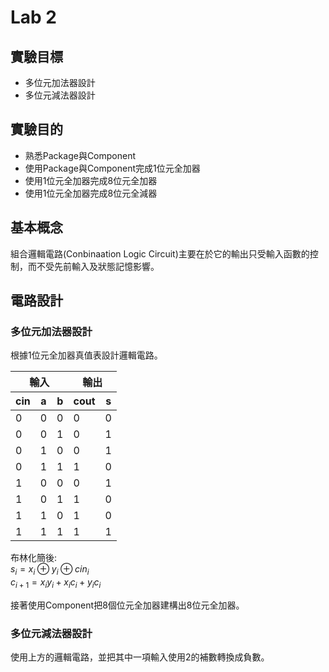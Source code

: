 # Lab 2

## 實驗目標
* 多位元加法器設計
* 多位元減法器設計

## 實驗目的
* 熟悉Package與Component
* 使用Package與Component完成1位元全加器
* 使用1位元全加器完成8位元全加器
* 使用1位元全加器完成8位元全減器

## 基本概念
組合邏輯電路(Conbinaation Logic Circuit)主要在於它的輸出只受輸入函數的控制，而不受先前輸入及狀態記憶影響。

## 電路設計

### 多位元加法器設計
根據1位元全加器真值表設計邏輯電路。

<table>
   <thead>
      <tr>
         <th colspan=3>輸入</th>
         <th colspan=2>輸出</th>
      </tr>
      <tr>
         <th>cin</th>
         <th>a</th>
         <th>b</th>
         <th>cout</th>
         <th>s</th>
      </tr>
   </thead>
   <tbody>
      <tr>
         <td>0</td>
         <td>0</td>
         <td>0</td>
         <td>0</td>
         <td>0</td>
      </tr>
      <tr>
         <td>0</td>
         <td>0</td>
         <td>1</td>
         <td>0</td>
         <td>1</td>
      </tr>
      <tr>
         <td>0</td>
         <td>1</td>
         <td>0</td>
         <td>0</td>
         <td>1</td>
      </tr>
      <tr>
         <td>0</td>
         <td>1</td>
         <td>1</td>
         <td>1</td>
         <td>0</td>
      </tr>
      <tr>
         <td>1</td>
         <td>0</td>
         <td>0</td>
         <td>0</td>
         <td>1</td>
      </tr>
      <tr>
         <td>1</td>
         <td>0</td>
         <td>1</td>
         <td>1</td>
         <td>0</td>
      </tr>
      <tr>
         <td>1</td>
         <td>1</td>
         <td>0</td>
         <td>1</td>
         <td>0</td>
      </tr>
      <tr>
         <td>1</td>
         <td>1</td>
         <td>1</td>
         <td>1</td>
         <td>1</td>
      </tr>
   </tbody>
</table>

布林化簡後:<br>
$s_i=x_i\oplus{y_i}\oplus{cin_i}$<br>
$c_{i+1}=x_iy_i+x_ic_i+y_ic_i$

接著使用Component把8個位元全加器建構出8位元全加器。

### 多位元減法器設計
使用上方的邏輯電路，並把其中一項輸入使用2的補數轉換成負數。